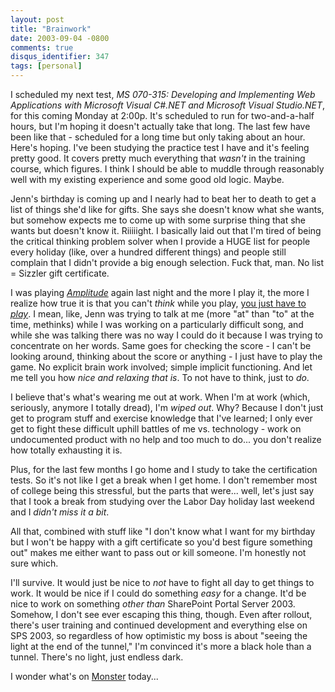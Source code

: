```yaml
---
layout: post
title: "Brainwork"
date: 2003-09-04 -0800
comments: true
disqus_identifier: 347
tags: [personal]
---
```

I scheduled my next test, *MS 070-315: Developing and Implementing Web
Applications with Microsoft Visual C\#.NET and Microsoft Visual
Studio.NET*, for this coming Monday at 2:00p. It's scheduled to run for
two-and-a-half hours, but I'm hoping it doesn't actually take that long.
The last few have been like that - scheduled for a long time but only
taking about an hour. Here's hoping. I've been studying the practice
test I have and it's feeling pretty good. It covers pretty much
everything that *wasn't* in the training course, which figures. I think
I should be able to muddle through reasonably well with my existing
experience and some good old logic. Maybe.

 Jenn's birthday is coming up and I nearly had to beat her to death to
get a list of things she'd like for gifts. She says she doesn't know
what she wants, but somehow expects me to come up with some surprise
thing that she wants but doesn't know it. Riiiiight. I basically laid
out that I'm tired of being the critical thinking problem solver when I
provide a HUGE list for people every holiday (like, over a hundred
different things) and people still complain that I didn't provide a big
enough selection. Fuck that, man. No list = Sizzler gift certificate.

 I was playing
[*Amplitude*](http://www.amazon.com/exec/obidos/ASIN/B0000859TM/mhsvortex)
again last night and the more I play it, the more I realize how true it
is that you can't *think* while you play, [you just have to
*play*](/archive/2003/08/27/amplitude-aptitude.aspx). I mean, like, Jenn
was trying to talk at me (more "at" than "to" at the time, methinks)
while I was working on a particularly difficult song, and while she was
talking there was no way I could do it because I was trying to
concentrate on her words. Same goes for checking the score - I can't be
looking around, thinking about the score or anything - I just have to
play the game. No explicit brain work involved; simple implicit
functioning. And let me tell you how *nice and relaxing that is*. To not
have to think, just to *do*.

 I believe that's what's wearing me out at work. When I'm at work
(which, seriously, anymore I totally dread), I'm *wiped out*. Why?
Because I don't just get to program stuff and exercise knowledge that
I've learned; I only ever get to fight these difficult uphill battles of
me vs. technology - work on undocumented product with no help and too
much to do... you don't realize how totally exhausting it is.

 Plus, for the last few months I go home and I study to take the
certification tests. So it's not like I get a break when I get home. I
don't remember most of college being this stressful, but the parts that
were... well, let's just say that I took a break from studying over the
Labor Day holiday last weekend and I *didn't miss it a bit*.

 All that, combined with stuff like "I don't know what I want for my
birthday but I won't be happy with a gift certificate so you'd best
figure something out" makes me either want to pass out or kill someone.
I'm honestly not sure which.

 I'll survive. It would just be nice to *not* have to fight all day to
get things to work. It would be nice if I could do something *easy* for
a change. It'd be nice to work on something *other than* SharePoint
Portal Server 2003. Somehow, I don't see ever escaping this thing,
though. Even after rollout, there's user training and continued
development and everything else on SPS 2003, so regardless of how
optimistic my boss is about "seeing the light at the end of the tunnel,"
I'm convinced it's more a black hole than a tunnel. There's no light,
just endless dark.

 I wonder what's on [Monster](http://www.monster.com) today...
